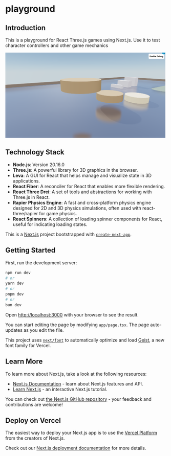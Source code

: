 # playground

## Introduction

This is a playground for React Three.js games using Next.js. Use it to test character controllers and other game mechanics

<img src="https://github.com/codeandplay/playground/blob/main/public/screenshot.png" width="500" title="playground">


## Technology Stack

- **Node.js**: Version 20.16.0
- **Three.js**: A powerful library for 3D graphics in the browser.
- **Leva**: A GUI for React that helps manage and visualize state in 3D applications.
- **React Fiber**: A reconciler for React that enables more flexible rendering.
- **React Three Drei**: A set of tools and abstractions for working with Three.js in React.
- **Rapier Physics Engine**: A fast and cross-platform physics engine designed for 2D and 3D physics simulations, often used with react-three/rapier for game physics.
- **React Spinners**: A collection of loading spinner components for React, useful for indicating loading states.

This is a [Next.js](https://nextjs.org) project bootstrapped with [`create-next-app`](https://nextjs.org/docs/app/api-reference/cli/create-next-app).

## Getting Started

First, run the development server:

```bash
npm run dev
# or
yarn dev
# or
pnpm dev
# or
bun dev
```

Open [http://localhost:3000](http://localhost:3000) with your browser to see the result.

You can start editing the page by modifying `app/page.tsx`. The page auto-updates as you edit the file.

This project uses [`next/font`](https://nextjs.org/docs/app/building-your-application/optimizing/fonts) to automatically optimize and load [Geist](https://vercel.com/font), a new font family for Vercel.

## Learn More

To learn more about Next.js, take a look at the following resources:

- [Next.js Documentation](https://nextjs.org/docs) - learn about Next.js features and API.
- [Learn Next.js](https://nextjs.org/learn) - an interactive Next.js tutorial.

You can check out [the Next.js GitHub repository](https://github.com/vercel/next.js) - your feedback and contributions are welcome!

## Deploy on Vercel

The easiest way to deploy your Next.js app is to use the [Vercel Platform](https://vercel.com/new?utm_medium=default-template&filter=next.js&utm_source=create-next-app&utm_campaign=create-next-app-readme) from the creators of Next.js.

Check out our [Next.js deployment documentation](https://nextjs.org/docs/app/building-your-application/deploying) for more details.
